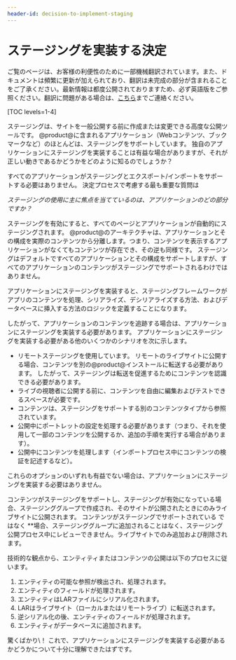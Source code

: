 ```yaml
---
header-id: decision-to-implement-staging
---
```


# ステージングを実装する決定

<p class="alert alert-info"><span class="wysiwyg-color-blue120">ご覧のページは、お客様の利便性のために一部機械翻訳されています。また、ドキュメントは頻繁に更新が加えられており、翻訳は未完成の部分が含まれることをご了承ください。最新情報は都度公開されておりますため、必ず英語版をご参照ください。翻訳に問題がある場合は、<a href="mailto:support-content-jp@liferay.com">こちら</a>までご連絡ください。</span></p>

[TOC levels=1-4]

ステージングは、サイトを一般公開する前に作成または変更できる高度な公開ツールです。 @product@に含まれるアプリケーション（Webコンテンツ、ブックマークなど）のほとんどは、ステージングをサポートしています。 独自のアプリケーションにステージングを実装することは有益な場合がありますが、それが正しい動きであるかどうかをどのように知るのでしょうか？

すべてのアプリケーションがステージングとエクスポート/インポートをサポートする必要はありません。 決定プロセスで考慮する最も重要な質問は

*ステージングの使用に主に焦点を当てているのは、アプリケーションのどの部分ですか？*

ステージングを有効にすると、すべてのページとアプリケーションが自動的にステージングされます。 @product@のアーキテクチャは、アプリケーションとその構成を実際のコンテンツから分離します。つまり、コンテンツを表示するアプリケーションがなくてもコンテンツが存在でき、その逆も同様です。 ステージングはデフォルトですべてのアプリケーションとその構成をサポートしますが、すべてのアプリケーションのコンテンツがステージングでサポートされるわけではありません。

アプリケーションにステージングを実装すると、ステージングフレームワークがアプリのコンテンツを処理、シリアライズ、デシリアライズする方法、およびデータベースに挿入する方法のロジックを定義することになります。

したがって、アプリケーションのコンテンツを追跡する場合は、アプリケーションにステージングを実装する必要があります。 アプリケーションにステージングを実装する必要がある他のいくつかのシナリオを次に示します。

  - リモートステージングを使用しています。 リモートのライブサイトに公開する場合、コンテンツを別の@product@インストールに転送する必要があります。 したがって、ステージングは転送を促進するためにコンテンツを認識できる必要があります。
  - ライブの視聴者に公開する前に、コンテンツを自由に編集およびテストできるスペースが必要です。
  - コンテンツは、ステージングをサポートする別のコンテンツタイプから参照されています。
  - 公開中にポートレットの設定を処理する必要があります（つまり、それを使用して一部のコンテンツを公開するか、追加の手順を実行する場合があります）。
  - 公開中にコンテンツを処理します（インポートプロセス中にコンテンツの検証を記述するなど）。

これらのオプションのいずれも有益でない場合は、アプリケーションにステージングを実装する必要はありません。

コンテンツがステージングをサポートし、ステージングが有効になっている場合、ステージンググループで作成され、そのサイトが公開されたときにのみライブサイトに公開されます。 コンテンツがステージングでサポートされている</strong> ではなく **場合、ステージンググループに追加されることはなく、ステージング公開プロセス中にレビューできません。ライブサイトでのみ追加および削除されます。</p>

技術的な観点から、エンティティまたはコンテンツの公開は以下のプロセスに従います。

1.  エンティティの可能な参照が検出され、処理されます。
2.  エンティティのフィールドが処理されます。
3.  エンティティはLARファイルにシリアル化されます。
4.  LARはライブサイト（ローカルまたはリモートライブ）に転送されます。
5.  逆シリアル化の後、エンティティのフィールドが処理されます。
6.  エンティティがデータベースに追加されます。

驚くばかり\！ これで、アプリケーションにステージングを実装する必要があるかどうかについて十分に理解できたはずです。
